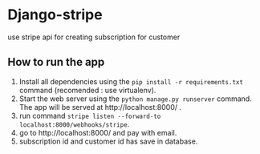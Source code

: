 # Django-stripe
use stripe api for creating subscription for customer

##  How to run the app
1. Install all dependencies using the `pip install -r requirements.txt` command (recomended : use virtualenv).
2. Start the web server using the `python manage.py runserver` command. The app will be served at http://localhost:8000/ .
3. run command `stripe listen --forward-to localhost:8000/webhooks/stripe`.
4. go to http://localhost:8000/ and pay with email.
5. subscription id and customer id has save in database.
